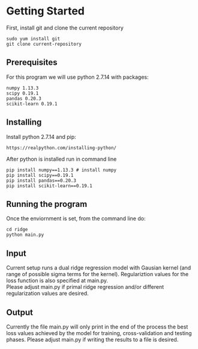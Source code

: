 # Getting Started

First, install git and clone the current repository

```
sudo yum install git
git clone current-repository
```

## Prerequisites

For this program we will use python 2.7.14 with packages:

```
numpy 1.13.3
scipy 0.19.1
pandas 0.20.3
scikit-learn 0.19.1
```

## Installing 

Install python 2.7.14 and pip:

```
https://realpython.com/installing-python/
```

After python is installed run in command line
```
pip install numpy==1.13.3 # install numpy
pip install scipy==0.19.1
pip install pandas==0.20.3
pip install scikit-learn==0.19.1

```

## Running the program

Once the enviornment is set, from the command line do:

```
cd ridge
python main.py
```

## Input 
Current setup runs a dual ridge regression model with Gausian kernel (and range of possible sigma terms for the kernel). Regulariztion values for the loss function is also specified at main.py.  
Please adjust main.py if primal ridge regression and/or different regularization values are desired. 

## Output
Currently the file main.py will only print in the end of the process
the best loss values achieved by the model for training, cross-validation and testing phases. 
Please adjust main.py if writing the results to a file is desired.